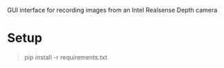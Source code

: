 GUI interface for recording images from an Intel Realsense Depth camera

# Setup

> pip install -r requirements.txt